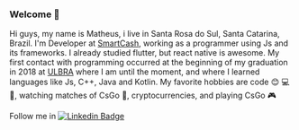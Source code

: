 ### Welcome 👋

<!--
**MatheusMartini/MatheusMartini** is a ✨ _special_ ✨ repository because its `README.md` (this file) appears on your GitHub profile.
-->

Hi guys, my name is Matheus, i live in Santa Rosa do Sul, Santa Catarina, Brazil. I'm Developer at [SmartCash](https://smartcash.cc/), working as a programmer using Js and its frameworks. I already studied flutter, but react native is awesome. My first contact with programming occurred at the beginning of my graduation in 2018 at [ULBRA](https://www.ulbra.br/torres) where I am until the moment, and where I learned languages ​​like Js, C++, Java and Kotlin.
My favorite hobbies are code :blush: :computer: :iphone:, watching matches of CsGo :anger:, cryptocurrencies, and playing CsGo :video_game:

Follow me in [![Linkedin Badge](https://img.shields.io/badge/-LinkedIn-blue?style=flat-square&logo=Linkedin&logoColor=white&link=https://www.linkedin.com/in/matheus-martini-2ba220175/)](https://www.linkedin.com/in/matheus-martini-2ba220175/)

